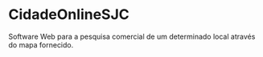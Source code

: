 # CidadeOnlineSJC
Software Web para a pesquisa comercial de um determinado local através do mapa fornecido.
